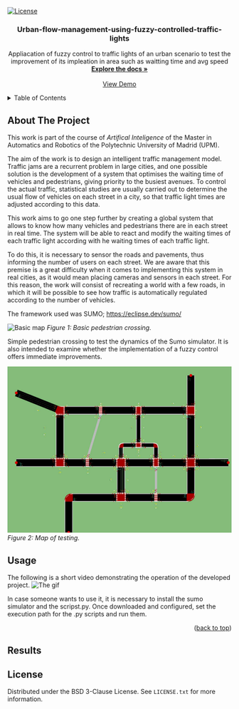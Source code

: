 <a name="readme-top"></a>
[![License](https://img.shields.io/badge/License-BSD_3--Clause-blue.svg)](https://opensource.org/licenses/BSD-3-Clause)
<br />
<div align="center">
  
  <h3 align="center">Urban-flow-management-using-fuzzy-controlled-traffic-lights</h3>

  <p align="center">
    Appliacation of fuzzy control to traffic lights of an urban scenario to test the improvement of its impleation in area such as waitting time and avg speed
    <br />
    <a href="report.pdf"><strong>Explore the docs »</strong></a>
    <br />
    <br />
    <a href="#usage">View Demo</a>
  </p>
</div>


<!-- TABLE OF CONTENTS -->
<details>
  <summary>Table of Contents</summary>
  <ol>
    <li><a href="#about-the-project">About The Project</a></li>
    <li><a href="#usage">Usage</a></li>
    <li><a href="#license">License</a></li>
    <li><a href="#results">Results</a></li>
  </ol>
</details>

<!-- ABOUT THE PROJECT -->
## About The Project

This work is part of the course of *Artifical Inteligence* of the Master in Automatics and Robotics of the Polytechnic University of Madrid (UPM).

The aim of the work is to design an intelligent traffic management model. Traffic jams are a recurrent problem in large cities, and one possible solution is the development of a system that optimises the waiting time of vehicles and pedestrians, giving priority to the busiest avenues. To control the actual traffic, statistical studies are usually carried out to determine the usual flow of vehicles on each street in a city, so that traffic light times are adjusted according to this data.

This work aims to go one step further by creating a global system that allows to know how many vehicles and pedestrians there are in each street in real time. The system will be able to react and modify the waiting times of each traffic light according with he waiting times of each traffic light. 

To do this, it is necessary to sensor the roads and pavements, thus informing the number of users on each street. We are aware that this premise is a great difficulty when it comes to implementing this system in real cities, as it would mean placing cameras and sensors in each street. For this reason, the work will consist of recreating a world with a few roads, in which it will be possible to see how traffic is automatically regulated according to the number of vehicles.

The framework used was SUMO; https://eclipse.dev/sumo/

![Basic map](demo_basic.png)
*Figure 1: Basic pedestrian crossing.*

Simple pedestrian crossing to test the dynamics of the Sumo simulator. It is also intended to examine whether the implementation of a fuzzy control offers immediate improvements.

![Map of testing](map.png)
*Figure 2: Map of testing.*

## Usage
The following is a short video demonstrating the operation of the developed project.
![The gif](demo.gif)

In case someone wants to use it, it is necessary to install the sumo simulator and the scripst.py. Once downloaded and configured, set the execution path for the .py scripts and run them.

<p align="right">(<a href="#readme-top">back to top</a>)</p>

## Results

<!-- LICENSE -->
## License

Distributed under the BSD 3-Clause License. See `LICENSE.txt` for more information.
